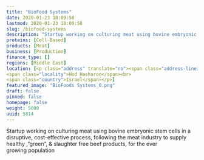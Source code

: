 ```yaml
---
title: "BioFood Systems"
date: 2020-01-23 18:09:58
lastmod: 2020-01-23 18:09:58
slug: /biofood-systems
description: "Startup working on culturing meat using bovine embryonic stem cells in a disruptive, cost-effective process, following the meat industry to supply healthy ,”green”, & slaughter free beef products, for the ever growing&nbsp;population"
proteins: [Cell-Based]
products: [Meat]
business: [Production]
finance_type: []
regions: [Middle East]
location: [<p class="address" translate="no"><span class="address-line1">Ha-Mekasher Street</span><br>
<span class="locality">Hod Hasharon</span><br>
<span class="country">Israel</span></p>]
featured_image: "BioFoods Systems_0.png"
draft: false
pinned: false
homepage: false
weight: 5000
uuid: 5814
---
```

<p>Startup working on culturing meat using bovine embryonic stem cells in a disruptive, cost-effective process, following the meat industry to supply healthy ,”green”, <span class="amp">&</span> slaughter free beef products, for the ever growing&nbsp;population</p>
